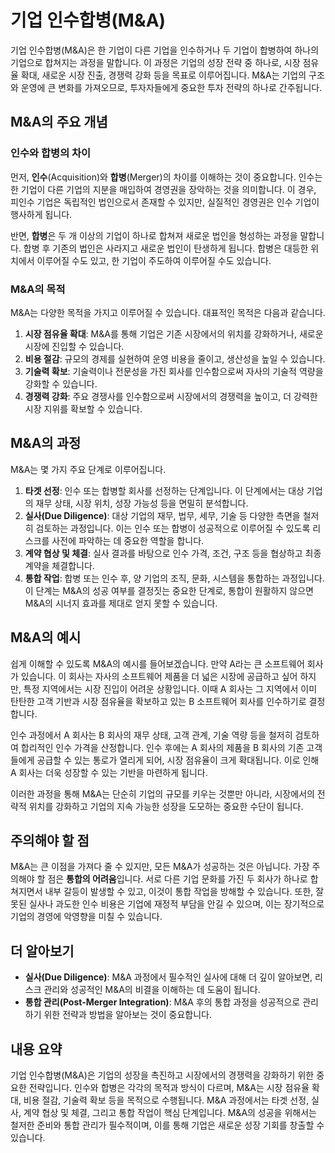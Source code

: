 # 기업 인수합병(M&A)

기업 인수합병(M&A)은 한 기업이 다른 기업을 인수하거나 두 기업이 합병하여 하나의 기업으로 합쳐지는 과정을 말합니다. 이 과정은 기업의 성장 전략 중 하나로, 시장 점유율 확대, 새로운 시장 진출, 경쟁력 강화 등을 목표로 이루어집니다. M&A는 기업의 구조와 운영에 큰 변화를 가져오므로, 투자자들에게 중요한 투자 전략의 하나로 간주됩니다.

## M&A의 주요 개념

### 인수와 합병의 차이
먼저, **인수**(Acquisition)와 **합병**(Merger)의 차이를 이해하는 것이 중요합니다. 인수는 한 기업이 다른 기업의 지분을 매입하여 경영권을 장악하는 것을 의미합니다. 이 경우, 피인수 기업은 독립적인 법인으로서 존재할 수 있지만, 실질적인 경영권은 인수 기업이 행사하게 됩니다.

반면, **합병**은 두 개 이상의 기업이 하나로 합쳐져 새로운 법인을 형성하는 과정을 말합니다. 합병 후 기존의 법인은 사라지고 새로운 법인이 탄생하게 됩니다. 합병은 대등한 위치에서 이루어질 수도 있고, 한 기업이 주도하여 이루어질 수도 있습니다.

### M&A의 목적
M&A는 다양한 목적을 가지고 이루어질 수 있습니다. 대표적인 목적은 다음과 같습니다.

1. **시장 점유율 확대**: M&A를 통해 기업은 기존 시장에서의 위치를 강화하거나, 새로운 시장에 진입할 수 있습니다.
2. **비용 절감**: 규모의 경제를 실현하여 운영 비용을 줄이고, 생산성을 높일 수 있습니다.
3. **기술력 확보**: 기술력이나 전문성을 가진 회사를 인수함으로써 자사의 기술적 역량을 강화할 수 있습니다.
4. **경쟁력 강화**: 주요 경쟁사를 인수함으로써 시장에서의 경쟁력을 높이고, 더 강력한 시장 지위를 확보할 수 있습니다.

## M&A의 과정

M&A는 몇 가지 주요 단계로 이루어집니다.

1. **타겟 선정**: 인수 또는 합병할 회사를 선정하는 단계입니다. 이 단계에서는 대상 기업의 재무 상태, 시장 위치, 성장 가능성 등을 면밀히 분석합니다.
2. **실사(Due Diligence)**: 대상 기업의 재무, 법무, 세무, 기술 등 다양한 측면을 철저히 검토하는 과정입니다. 이는 인수 또는 합병이 성공적으로 이루어질 수 있도록 리스크를 사전에 파악하는 데 중요한 역할을 합니다.
3. **계약 협상 및 체결**: 실사 결과를 바탕으로 인수 가격, 조건, 구조 등을 협상하고 최종 계약을 체결합니다.
4. **통합 작업**: 합병 또는 인수 후, 양 기업의 조직, 문화, 시스템을 통합하는 과정입니다. 이 단계는 M&A의 성공 여부를 결정짓는 중요한 단계로, 통합이 원활하지 않으면 M&A의 시너지 효과를 제대로 얻지 못할 수 있습니다.

## M&A의 예시

쉽게 이해할 수 있도록 M&A의 예시를 들어보겠습니다. 만약 A라는 큰 소프트웨어 회사가 있습니다. 이 회사는 자사의 소프트웨어 제품을 더 넓은 시장에 공급하고 싶어 하지만, 특정 지역에서는 시장 진입이 어려운 상황입니다. 이때 A 회사는 그 지역에서 이미 탄탄한 고객 기반과 시장 점유율을 확보하고 있는 B 소프트웨어 회사를 인수하기로 결정합니다. 

인수 과정에서 A 회사는 B 회사의 재무 상태, 고객 관계, 기술 역량 등을 철저히 검토하여 합리적인 인수 가격을 산정합니다. 인수 후에는 A 회사의 제품을 B 회사의 기존 고객들에게 공급할 수 있는 통로가 열리게 되어, 시장 점유율이 크게 확대됩니다. 이로 인해 A 회사는 더욱 성장할 수 있는 기반을 마련하게 됩니다.

이러한 과정을 통해 M&A는 단순히 기업의 규모를 키우는 것뿐만 아니라, 시장에서의 전략적 위치를 강화하고 기업의 지속 가능한 성장을 도모하는 중요한 수단이 됩니다.

## 주의해야 할 점

M&A는 큰 이점을 가져다 줄 수 있지만, 모든 M&A가 성공하는 것은 아닙니다. 가장 주의해야 할 점은 **통합의 어려움**입니다. 서로 다른 기업 문화를 가진 두 회사가 하나로 합쳐지면서 내부 갈등이 발생할 수 있고, 이것이 통합 작업을 방해할 수 있습니다. 또한, 잘못된 실사나 과도한 인수 비용은 기업에 재정적 부담을 안길 수 있으며, 이는 장기적으로 기업의 경영에 악영향을 미칠 수 있습니다.

## 더 알아보기

- **실사(Due Diligence)**: M&A 과정에서 필수적인 실사에 대해 더 깊이 알아보면, 리스크 관리와 성공적인 M&A의 비결을 이해하는 데 도움이 됩니다.
- **통합 관리(Post-Merger Integration)**: M&A 후의 통합 과정을 성공적으로 관리하기 위한 전략과 방법을 알아보는 것이 중요합니다.

## 내용 요약

기업 인수합병(M&A)은 기업의 성장을 촉진하고 시장에서의 경쟁력을 강화하기 위한 중요한 전략입니다. 인수와 합병은 각각의 목적과 방식이 다르며, M&A는 시장 점유율 확대, 비용 절감, 기술력 확보 등을 목적으로 수행됩니다. M&A 과정에서는 타겟 선정, 실사, 계약 협상 및 체결, 그리고 통합 작업이 핵심 단계입니다. M&A의 성공을 위해서는 철저한 준비와 통합 관리가 필수적이며, 이를 통해 기업은 새로운 성장 기회를 창출할 수 있습니다.